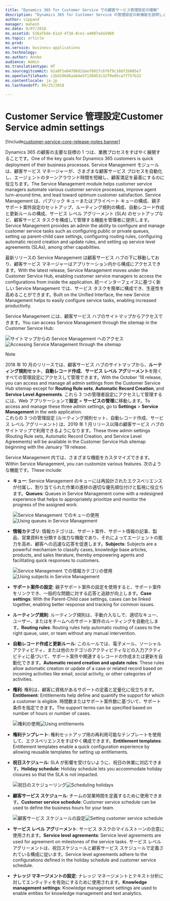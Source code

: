 ```yaml
---
title: "Dynamics 365 for Customer Service での顧客サービス管理設定の理解"
description: "Dynamics 365 for Customer Service の管理設定の新機能を説明します"
author: vippand
manager: mahesh
ms.date: 9/07/2018
ms.assetid: 516afbde-61a3-4718-8ce1-a4007ada5960
ms.topic: article
ms.prod: 
ms.service: business-applications
ms.technology: 
ms.author: Annbe
audience: Admin
ms.translationtype: HT
ms.sourcegitcommit: b1a0f1e04786d2daef091fc6f6f9c168f2b005e7
ms.openlocfilehash: c1bd196d6aab4e5f130453c32f9e05ca7f757b32
ms.contentlocale: ja-jp
ms.lasthandoff: 09/25/2018

---
```

#  <a name="customer-service-admin-settings"></a><span data-ttu-id="36ce7-103">Customer Service 管理設定</span><span class="sxs-lookup"><span data-stu-id="36ce7-103">Customer Service admin settings</span></span> 

[!include[customer-service-core-release-notes banner](../../includes/customer-service-core-release-notes.md)]

<span data-ttu-id="36ce7-104">Dynamics 365 の顧客の主要な目標の 1 つは、業務プロセスをすばやく展開することです。</span><span class="sxs-lookup"><span data-stu-id="36ce7-104">One of the key goals for Dynamics 365 customers is quick deployment of their business processes.</span></span> <span data-ttu-id="36ce7-105">Service Management モジュールは、顧客サービス マネージャーが、さまざまな顧客サービス プロセスを自動化し、エージェントのターンアラウンド時間を短縮し、顧客満足を最善にするのに役立ちます。</span><span class="sxs-lookup"><span data-stu-id="36ce7-105">The Service Management module helps customer service managers automate various customer service processes, improve agent turn-around time, and lead toward optimum customer satisfaction.</span></span> <span data-ttu-id="36ce7-106">Service Management は、パブリック キューまたはプライベート キューの構成、親子サポート案件設定のセットアップ、ルーティング規則の構成、自動レコード作成と更新ルールの構成、サービス レベル アグリーメント (SLA) のセットアップなど、顧客サービス タスクを構成して管理する機能を管理者に提供します。</span><span class="sxs-lookup"><span data-stu-id="36ce7-106">Service Management provides an admin the ability to configure and manage customer service tasks such as configuring public or private queues, setting up parent-child case settings, configuring routing rules, configuring automatic record creation and update rules, and setting up service level agreements (SLAs), among other capabilities.</span></span>

<span data-ttu-id="36ce7-107">最新リリースの Service Management は顧客サービス ハブの下に移動しており、顧客サービス マネージャーはアプリケーション内から構成にアクセスできます。</span><span class="sxs-lookup"><span data-stu-id="36ce7-107">With the latest release, Service Management moves under the Customer Service Hub, enabling customer service managers to access the configurations from inside the application.</span></span> <span data-ttu-id="36ce7-108">統一インターフェイスに基づく新しい Service Management では、サービス タスクを簡単に構成でき、生産性を高めることができます。</span><span class="sxs-lookup"><span data-stu-id="36ce7-108">Built on the Unified Interface, the new Service Management helps to easily configure service tasks, enabling increased productivity.</span></span> 

<span data-ttu-id="36ce7-109">Service Management には、顧客サービス ハブのサイトマップからアクセスできます。</span><span class="sxs-lookup"><span data-stu-id="36ce7-109">You can access Service Management through the sitemap in the Customer Service Hub:</span></span> 

<span data-ttu-id="36ce7-110">![サイトマップからの Service Management へのアクセス](media/csh-sitemap-service-management.png "サイトマップからの Service Management へのアクセス")</span><span class="sxs-lookup"><span data-stu-id="36ce7-110">![Accessing Service Management through the sitemap](media/csh-sitemap-service-management.png "Accessing Service Management through the sitemap")</span></span>

> [!NOTE]
> <span data-ttu-id="36ce7-111">2018 年 10 月のリリースでは、顧客サービス ハブのサイトマップから、**ルーティング規則セット**、**自動レコード作成**、**サービス レベル アグリーメント**を除くすべての管理設定にアクセスして管理できます。</span><span class="sxs-lookup"><span data-stu-id="36ce7-111">With the October '18 release, you can access and manage all admin settings from the Customer Service Hub sitemap except for **Routing Rule sets**, **Automatic Record Creation**, and **Service Level Agreements**.</span></span> <span data-ttu-id="36ce7-112">これら 3 つの管理者設定にアクセスして管理するには、Web アプリケーションで**設定** > **サービスの管理**に移動します。</span><span class="sxs-lookup"><span data-stu-id="36ce7-112">To access and manage these three admin settings, go to **Settings** > **Service Management** in the web application.</span></span> </br>
> <span data-ttu-id="36ce7-113">これらの 3 つの管理設定 (ルーティング規則セット、自動レコード作成、サービス レベル アグリーメント) は、2019 年 1 月リリース以降の顧客サービス ハブのサイトマップで利用できるようになります。</span><span class="sxs-lookup"><span data-stu-id="36ce7-113">These three admin settings (Routing Rule sets, Automatic Record Creation, and Service Level Agreements) will be available in the Customer Service Hub sitemap beginning with the January '19 release.</span></span>

<span data-ttu-id="36ce7-114">Service Management 内では、さまざまな機能をカスタマイズできます。</span><span class="sxs-lookup"><span data-stu-id="36ce7-114">Within Service Management, you can customize various features.</span></span> <span data-ttu-id="36ce7-115">次のような機能です。</span><span class="sxs-lookup"><span data-stu-id="36ce7-115">These include:</span></span>  

- <span data-ttu-id="36ce7-116">**キュー**: Service Management のキューには再設計されたエクスペリエンスが付属し、割り当てられた作業の進捗の適切な優先順位付けと監視に役立ちます。</span><span class="sxs-lookup"><span data-stu-id="36ce7-116">**Queues**: Queues in Service Management come with a redesigned experience that helps to appropriately prioritize and monitor the progress of the assigned work.</span></span>

  <span data-ttu-id="36ce7-117">![Service Management でのキューの使用](media/service-management-queues.png "Service Management でのキューの使用")</span><span class="sxs-lookup"><span data-stu-id="36ce7-117">![Using queues in Service Management](media/service-management-queues.png "Using queues in Service Management")</span></span>

- <span data-ttu-id="36ce7-118">**情報カテゴリ**: 情報カテゴリは、サポート案件、サポート情報の記事、製品、営業資料を分類する強力な機能であり、それによってエージェントの能力を高め、顧客への迅速な応答を促進します。</span><span class="sxs-lookup"><span data-stu-id="36ce7-118">**Subjects**: Subjects are a powerful mechanism to classify cases, knowledge base articles, products, and sales literature, thereby empowering agents and facilitating quick responses to customers.</span></span>  

  <span data-ttu-id="36ce7-119">![Service Management での情報カテゴリの使用](media/service-management-subjects.png "Service Management での情報カテゴリの使用")</span><span class="sxs-lookup"><span data-stu-id="36ce7-119">![Using subjects in Service Management](media/service-management-subjects.png "Using subjects in Service Management")</span></span>

- <span data-ttu-id="36ce7-120">**サポート案件の設定**: 親子サポート案件の設定を使用すると、サポート案件をリンクでき、一般的な問題に対する応答と追跡が向上します。</span><span class="sxs-lookup"><span data-stu-id="36ce7-120">**Case settings**: With the Parent-Child case settings, cases can be linked together, enabling better response and tracking for common issues.</span></span>  

- <span data-ttu-id="36ce7-121">**ルーティング規則**: ルーティング規則は、手動介入なしで、適切なキュー、ユーザー、またはをチームへのサポート案件のルーティングを自動化します。</span><span class="sxs-lookup"><span data-stu-id="36ce7-121">**Routing rules**: Routing rules help automatic routing of cases to the right queue, user, or team without any manual intervention.</span></span> 

- <span data-ttu-id="36ce7-122">**自動レコード作成と更新ルール**: このルールでは、電子メール、ソーシャル アクティビティ、または他のカテゴリのアクティビティなどの入力アクティビティに基づいて、サポート案件や関連するレコードの作成または更新を自動化できます。</span><span class="sxs-lookup"><span data-stu-id="36ce7-122">**Automatic record creation and update rules**: These rules allow automatic creation or update of a case or related record based on incoming activities like email, social activity, or other categories of activities.</span></span> 

- <span data-ttu-id="36ce7-123">**権利**: 権利は、顧客に資格があるサポートの定義と定量化に役立ちます。</span><span class="sxs-lookup"><span data-stu-id="36ce7-123">**Entitlement**: Entitlements help define and quantify the support for which a customer is eligible.</span></span> <span data-ttu-id="36ce7-124">時間数またはサポート案件数に基づいて、サポート条件を指定できます。</span><span class="sxs-lookup"><span data-stu-id="36ce7-124">The support terms can be specified based on number of hours or number of cases.</span></span> 

  <span data-ttu-id="36ce7-125">![権利の使用](media/service-management-entitlements.png "権利の使用")</span><span class="sxs-lookup"><span data-stu-id="36ce7-125">![Using entitlements](media/service-management-entitlements.png "Using entitlements")</span></span>

- <span data-ttu-id="36ce7-126">**権利テンプレート**: 権利セットアップ用の再利用可能なテンプレートを使用して、エクスペリエンスをすばやく構成できます。</span><span class="sxs-lookup"><span data-stu-id="36ce7-126">**Entitlement templates**: Entitlement templates enable a quick configuration experience by allowing reusable templates for setting up entitlements.</span></span>  

- <span data-ttu-id="36ce7-127">**祝日スケジュール**: SLA が影響を受けないように、祝日の休業に対応できます。</span><span class="sxs-lookup"><span data-stu-id="36ce7-127">**Holiday schedule**: Holiday schedule lets you accommodate holiday closures so that the SLA is not impacted.</span></span> 

  <span data-ttu-id="36ce7-128">![祝日のスケジューリング](media/service-management-holiday-schedule.png "祝日のスケジューリング")</span><span class="sxs-lookup"><span data-stu-id="36ce7-128">![Scheduling holidays](media/service-management-holiday-schedule.png "Scheduling holidays")</span></span>

- <span data-ttu-id="36ce7-129">**顧客サービス スケジュール**: チームの営業時間を定義するために使用できます。</span><span class="sxs-lookup"><span data-stu-id="36ce7-129">**Customer service schedule**: Customer service schedule can be used to define the business hours for your team.</span></span>  

  <span data-ttu-id="36ce7-130">![顧客サービス スケジュールの設定](media/service-management-customer-service-schedule.png "顧客サービス スケジュールの設定")</span><span class="sxs-lookup"><span data-stu-id="36ce7-130">![Setting customer service schedule](media/service-management-customer-service-schedule.png "Setting customer service schedule")</span></span>

- <span data-ttu-id="36ce7-131">**サービス レベル アグリーメント**: サービス タスクのマイルストーンの合意に使用されます。</span><span class="sxs-lookup"><span data-stu-id="36ce7-131">**Service level agreements**: Service level agreements are used for agreement on milestones of the service tasks.</span></span> <span data-ttu-id="36ce7-132">サービス レベル アグリーメントは、祝日スケジュールと顧客サービス スケジュールで定義されている構成に従います。</span><span class="sxs-lookup"><span data-stu-id="36ce7-132">Service level agreements adhere to the configurations defined in the holiday schedule and customer service schedule.</span></span>  

- <span data-ttu-id="36ce7-133">**ナレッジ マネージメントの設定**: ナレッジ マネージメントとテキスト分析に対してエンティティを有効にするために使用されます。</span><span class="sxs-lookup"><span data-stu-id="36ce7-133">**Knowledge management settings**: Knowledge management settings are used to enable entities for knowledge management and text analytics.</span></span> 






